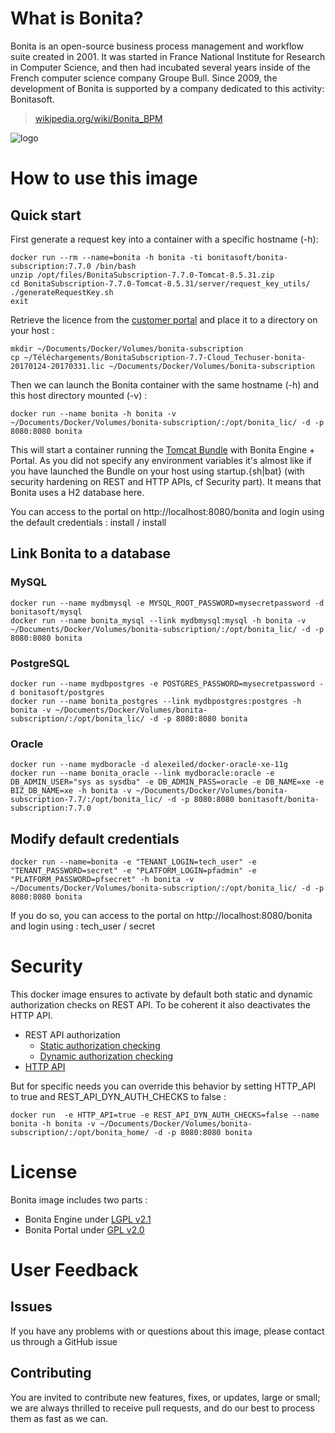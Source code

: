 # What is Bonita?

Bonita is an open-source business process management and workflow suite created in 2001. It was started in France National Institute for Research in Computer Science, and then had incubated several years inside of the French computer science company Groupe Bull. Since 2009, the development of Bonita is supported by a company dedicated to this activity: Bonitasoft.

> [wikipedia.org/wiki/Bonita_BPM](http://en.wikipedia.org/wiki/Bonita_BPM)

![logo](https://github.com/bonitasoft/docker/blob/master/bonita-subscription/7.3/logo.png?raw=true)

# How to use this image

## Quick start

First generate a request key into a container with a specific hostname (-h):

	docker run --rm --name=bonita -h bonita -ti bonitasoft/bonita-subscription:7.7.0 /bin/bash
	unzip /opt/files/BonitaSubscription-7.7.0-Tomcat-8.5.31.zip
	cd BonitaSubscription-7.7.0-Tomcat-8.5.31/server/request_key_utils/
	./generateRequestKey.sh
	exit
	
Retrieve the licence from the [customer portal](https://customer.bonitasoft.com) and place it to a directory on your host :	

    mkdir ~/Documents/Docker/Volumes/bonita-subscription
    cp ~/Téléchargements/BonitaSubscription-7.7-Cloud_Techuser-bonita-20170124-20170331.lic ~/Documents/Docker/Volumes/bonita-subscription

Then we can launch the Bonita container with the same hostname (-h) and this host directory mounted (-v) :

	docker run --name bonita -h bonita -v ~/Documents/Docker/Volumes/bonita-subscription/:/opt/bonita_lic/ -d -p 8080:8080 bonita
	
This will start a container running the [Tomcat Bundle](http://documentation.bonitasoft.com/tomcat-bundle-1) with Bonita Engine + Portal. As you did not specify any environment variables it's almost like if you have launched the Bundle on your host using startup.{sh|bat} (with security hardening on REST and HTTP APIs, cf Security part). It means that Bonita uses a H2 database here.

You can access to the portal on http://localhost:8080/bonita and login using the default credentials : install / install

## Link Bonita to a database

### MySQL

	docker run --name mydbmysql -e MYSQL_ROOT_PASSWORD=mysecretpassword -d bonitasoft/mysql
	docker run --name bonita_mysql --link mydbmysql:mysql -h bonita -v ~/Documents/Docker/Volumes/bonita-subscription/:/opt/bonita_lic/ -d -p 8080:8080 bonita

### PostgreSQL

	docker run --name mydbpostgres -e POSTGRES_PASSWORD=mysecretpassword -d bonitasoft/postgres
	docker run --name bonita_postgres --link mydbpostgres:postgres -h bonita -v ~/Documents/Docker/Volumes/bonita-subscription/:/opt/bonita_lic/ -d -p 8080:8080 bonita

### Oracle

	docker run --name mydboracle -d alexeiled/docker-oracle-xe-11g
	docker run --name bonita_oracle --link mydboracle:oracle -e DB_ADMIN_USER="sys as sysdba" -e DB_ADMIN_PASS=oracle -e DB_NAME=xe -e BIZ_DB_NAME=xe -h bonita -v ~/Documents/Docker/Volumes/bonita-subscription-7.7/:/opt/bonita_lic/ -d -p 8080:8080 bonitasoft/bonita-subscription:7.7.0

## Modify default credentials

	docker run --name=bonita -e "TENANT_LOGIN=tech_user" -e "TENANT_PASSWORD=secret" -e "PLATFORM_LOGIN=pfadmin" -e "PLATFORM_PASSWORD=pfsecret" -h bonita -v ~/Documents/Docker/Volumes/bonita-subscription/:/opt/bonita_lic/ -d -p 8080:8080 bonita

If you do so, you can access to the portal on http://localhost:8080/bonita and login using : tech_user / secret

# Security

This docker image ensures to activate by default both static and dynamic authorization checks on REST API. To be coherent it also deactivates the HTTP API.

 * REST API authorization
    * [Static authorization checking](http://documentation.bonitasoft.com/rest-api-authorization#static)
    * [Dynamic authorization checking](http://documentation.bonitasoft.com/rest-api-authorization#dynamic)
 * [HTTP API](http://documentation.bonitasoft.com/rest-api-authorization#activate)

But for specific needs you can override this behavior by setting HTTP_API to true and REST_API_DYN_AUTH_CHECKS to false :

	docker run  -e HTTP_API=true -e REST_API_DYN_AUTH_CHECKS=false --name bonita -h bonita -v ~/Documents/Docker/Volumes/bonita-subscription/:/opt/bonita_home/ -d -p 8080:8080 bonita

# License
Bonita image includes two parts :
 * Bonita Engine under [LGPL v2.1](https://www.gnu.org/licenses/old-licenses/lgpl-2.1.html)
 * Bonita Portal under [GPL v2.0](http://www.gnu.org/licenses/old-licenses/gpl-2.0.html)

# User Feedback

## Issues

If you have any problems with or questions about this image, please contact us through a GitHub issue

## Contributing

You are invited to contribute new features, fixes, or updates, large or small; we are always thrilled to receive pull requests, and do our best to process them as fast as we can.

